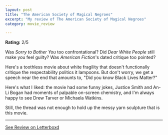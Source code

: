 ```yaml
---
layout: post
title: "The American Society of Magical Negroes"
excerpt: "My review of The American Society of Magical Negroes"
category: movie_review

---
```


**Rating:** 2/5

Was <i>Sorry to Bother You</i> too confrontational? Did <i>Dear White People</i> still make you feel guilty? Was <i>American Fiction</i>'s dated critique too pointed? 

Here's a toothless movie about white fragility that doesn't functionally critique the respectability politics it lampoons. But don't worry, we get a speech near the end that amounts to, "Did you know Black Lives Matter?"

Here's what I liked: the movie had some funny jokes, Justice Smith and An-Li Bogan had moments of palpable on-screen chemistry, and I'm always happy to see Drew Tarver or Michaela Watkins.

Still, the thread was not enough to hold up the messy yarn sculpture that is this movie.

<hr>

[See Review on Letterboxd](https://boxd.it/63ko2l)
